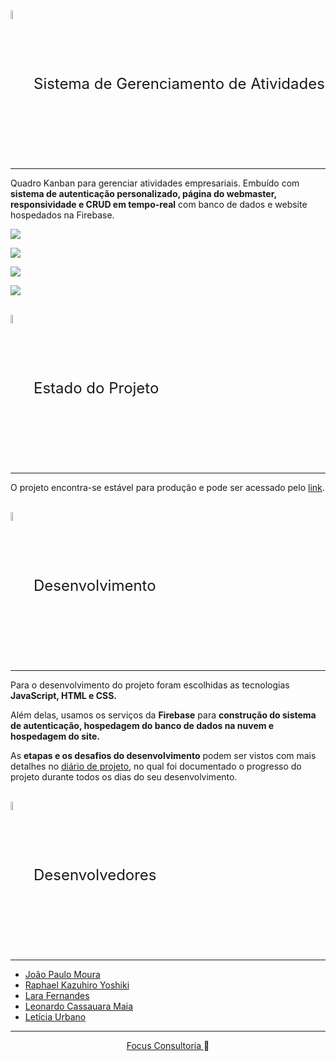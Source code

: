 <div style="font-size: 24px;">
    <img align="center" width="6%" src="https://i.imgur.com/9Abj0hl.png" style="padding-bottom: 5px;">
    <span href='https://focus-kanban-board.web.app'>Sistema de Gerenciamento de Atividades</span>
</div>
<hr>

Quadro Kanban para gerenciar atividades empresariais. Embuído com **sistema de autenticação personalizado, página do webmaster, responsividade e CRUD em tempo-real** com banco de dados e website hospedados na Firebase. 

<img align="center" width="auto" src="https://i.imgur.com/LpTuJoV.png"></img>

<img align="center" width="auto" src="https://i.imgur.com/6mgeIwD.png"></img>

<img align="center" width="auto" src="https://i.imgur.com/09Cpg9r.png"></img>

<img align="center" width="auto" src="https://i.imgur.com/b6xJEwG.png"></img>

<br>

<div style="font-size: 24px;">
    <img align="center" width="6%" src="https://i.imgur.com/9Abj0hl.png" style="padding-bottom: 5px;">
    Estado do Projeto
</div>
<hr>

O projeto encontra-se estável para produção e pode ser acessado pelo 
[link](https://focus-kanban-board.web.app).
<br>
<br>

<div style="font-size: 24px;">
    <img align="center" width="6%" src="https://i.imgur.com/9Abj0hl.png" style="padding-bottom: 5px;">
    Desenvolvimento
</div>
<hr>

Para o desenvolvimento do projeto foram escolhidas as tecnologias **JavaScript, HTML e CSS.**

Além delas, usamos os serviços da **Firebase** para **construção do sistema de autenticação, hospedagem do banco de dados na nuvem e hospedagem do site.**

As **etapas e os desafios do desenvolvimento** podem ser vistos com mais detalhes no [diário de projeto](https://www.canva.com/design/DAF2Ujx6Wf8/i51aFLRlUX_V78TzAe3AIA/edit?utm_content=DAF2Ujx6Wf8&utm_campaign=designshare&utm_medium=link2&utm_source=sharebutton), no qual foi documentado o progresso do projeto durante todos os dias do seu desenvolvimento.
<br>
<br>

<div style="font-size: 24px;">
    <img align="center" width="6%" src="https://i.imgur.com/9Abj0hl.png" style="padding-bottom: 5px;">
    Desenvolvedores
</div>
<hr>

* [João Paulo Moura](https://github.com/JPaulo-mrs)
* [Raphael Kazuhiro Yoshiki](https://github.com/RaphaelYoshiki)
* [Lara Fernandes](https://github.com/laraafern)
* [Leonardo Cassauara Maia](https://github.com/leonardocassauara)
* [Letícia Urbano](https://github.com/Urbanoleticia)


<hr>

<div align="center"><a href='https://www.instagram.com/focusconsultoria/?hl=pt-br'>Focus Consultoria </a> 🦈</div>
